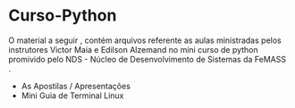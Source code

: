 # Curso-Python


O material a seguir , contém arquivos referente as aulas ministradas pelos instrutores Victor Maia e Edilson Alzemand
no mini curso de python promivido pelo NDS - Núcleo de Desenvolvimento de Sistemas da FeMASS .

* As Apostilas / Apresentações 
* Mini Guia de Terminal Linux 

